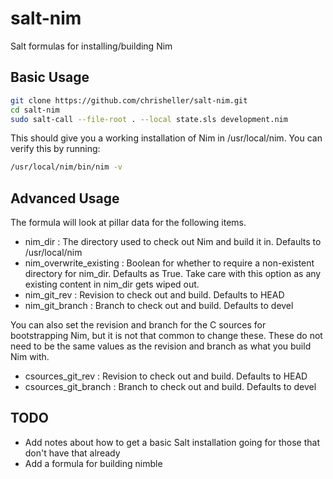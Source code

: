 # salt-nim
Salt formulas for installing/building Nim

## Basic Usage

```sh
git clone https://github.com/chrisheller/salt-nim.git
cd salt-nim
sudo salt-call --file-root . --local state.sls development.nim
```

This should give you a working installation of Nim in /usr/local/nim. 
You can verify this by running:

```sh
/usr/local/nim/bin/nim -v
```

## Advanced Usage

The formula will look at pillar data for the following items. 

 * nim_dir : The directory used to check out Nim and build it in. Defaults to /usr/local/nim
 * nim_overwrite_existing : Boolean for whether to require a non-existent directory for nim_dir. Defaults as True. Take care with this option as any existing content in nim_dir gets wiped out. 
 * nim_git_rev : Revision to check out and build. Defaults to HEAD
 * nim_git_branch : Branch to check out and build. Defaults to devel
 
You can also set the revision and branch for the C sources for bootstrapping Nim, but it is not that common to change these. These do not need to be the same values as the revision and branch as what you build Nim with. 

 * csources_git_rev : Revision to check out and build. Defaults to HEAD
 * csources_git_branch : Branch to check out and build. Defaults to devel

## TODO 

 * Add notes about how to get a basic Salt installation going for those that don't have that already
 * Add a formula for building nimble

